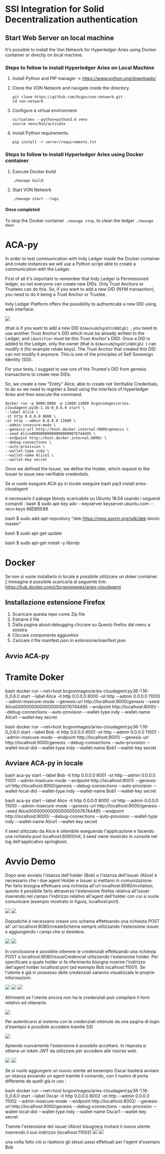 # SSI Integration for Solid Decentralization authentication
## Start Web Server on local machine
It's possible to install the Von Network for Hyperledger Aries using Docker
container or directly on local machine.
### Steps to follow to install Hyperledger Aries on Local Machine
1. Install Python and PIP manager -> https://www.python.org/downloads/
2. Clone the VON Network and navigate inside the directory.
    
    ```
    git clone https://github.com/bcgov/von-network.git
    cd von-network
    ```

3. Configure a virtual environment.
    ```
    virtualenv --python=python3.6 venv
    source venv/bin/activate
    ```
4. Install Python requirements.
    ```
    pip install -r server/requirements.txt
    ```

### Steps to follow to install Hyperledger Aries using Docker container
1. Execute Docker build
    ```
    ./manage build
    ```

2. Start VON Network
    ```
    ./manage start --logs
    ```

#### Once completed
To stop the Docker container ```./manage stop```, to clean the ledger ```./manage down```

# ACA-py
In order to test communication with Indy Ledger inside 
the Docker container and create instances we will use a Python 
script able to create a communication with the Ledger.

First of all it's important to remember that Indy Ledger 
is Permissioned ledger, so not everyone can create new DIDs.
Only Trust Anchors or Trustees can do this. So, if you want to add
a new DID (NYM transaction), you need to do it being a Trust Anchor 
or Trustee.

Indy Ledger Platform offers the possibility to authenticate a new DID
using web interface:

<img src="./screen/newdid_registration.png"/>


(that is if you want to add a new DID `82AennuN2hgnDYihB8CgDJ `, you need to use another Trust Anchor's DID which must be already written to the Ledger, and `identifier` must be this Trust Anchor's DID).
Once a DID is added to the Ledger, only the owner (that is `82AennuN2hgnDYihB8CgDJ `) can modify it (for example rotate keys). The Trust Anchor that created this DID can not modify it anymore. This is one of the principles of Self Sovereign Identity (SSI).

For your tests, I suggest to use one of the Trustee's DID from genesis transactions to create new DIDs.

So, we create a new "Entity" Alice, able to create net Verifiable Credentials, to do so we need to register a Seed using the interface of Hyperledger Aries and then execute the command.

```
docker run -p 8000:8000 -p 11000:11000 bcgovimages/aries-cloudagent:py36-1.16-0_0.6.0 start \
--label Alice \
-it http 0.0.0.0 8000 \
-ot http --admin 0.0.0.0 11000 \
--admin-insecure-mode \
--genesis-url http://host.docker.internal:9000/genesis \
--seed Alice000000000000000000076744495 \
--endpoint http://host.docker.internal:8000/ \
--debug-connections \
--auto-provision \
--wallet-type indy \
--wallet-name Alice1 \
--wallet-key secret
```
Once we defined the Issuer, we define the Holder, which request to the Issuer to issue new verifiable credentials.


Se si vuole eseguire ACA-py in locale eseguire
bash
pip3 install aries-cloudagent


è necessario il pakage libindy scaricabile su Ubuntu 18.04 usando i seguenti comandi :
bash
$ sudo apt-key adv --keyserver keyserver.ubuntu.com --recv-keys 68DB5E88


bash
$ sudo add-apt-repository "deb https://repo.sovrin.org/sdk/deb bionic master"


bash
$ sudo apt-get update


bash
$ sudo apt-get install -y libindy


# Docker
Se non si vuole installarlo in locale è possibile utilizzare un doker container. L'immagine è possibile scaricarla al seguente link:
https://hub.docker.com/r/bcgovimages/aries-cloudagent

## Installazione estensione Firefox
1. Scaricare questa repo come Zip file
2. Estrarre il file 
3. Dalla pagina about:debugging cliccare su Questo firefox dal menu a sinistra
4. Cliccare componente aggiuntivo
5. Caricare il file manifest.json in estensione/manifest.json

## Avvio ACA-py
# Tramite Doker
bash
docker run --net=host bcgovimages/aries-cloudagent:py36-1.16-0_0.6.0 start --label Alice -it http 0.0.0.0 8000 -ot http --admin 0.0.0.0 11000 --admin-insecure-mode --genesis-url http://localhost:9000/genesis --seed Alice000000000000000000076744495 --endpoint http://localhost:8000/ --debug-connections --auto-provision --wallet-type indy --wallet-name Alice1 --wallet-key secret


bash
docker run --net=host bcgovimages/aries-cloudagent:py36-1.16-0_0.6.0 start --label Bob -it http 0.0.0.0 8001 -ot http --admin 0.0.0.0 11001 --admin-insecure-mode --endpoint http://localhost:8001/ --genesis-url http://localhost:9000/genesis --debug-connections --auto-provision --wallet-local-did --wallet-type indy --wallet-name Bob1 --wallet-key secret


## Avviare ACA-py in locale
bash
aca-py start --label Bob -it http 0.0.0.0 8001 -ot http --admin 0.0.0.0 11001 --admin-insecure-mode --endpoint http://localhost:8001/ --genesis-url http://localhost:9000/genesis --debug-connections --auto-provision --wallet-local-did --wallet-type indy --wallet-name Bob1 --wallet-key secret


bash
aca-py start --label Alice -it http 0.0.0.0 8000 -ot http --admin 0.0.0.0 11000 --admin-insecure-mode --genesis-url http://localhost:9000/genesis --seed Alice000000000000000000076744495 --endpoint http://localhost:8000/ --debug-connections --auto-provision --wallet-type indy --wallet-name Alice1 --wallet-key secret


Il seed utilizzato da Alice è ottenibile eseguendo l'applicazione e facendo una richiesta post localhost:8080/init, il seed viene mostrato in console nel log dell'applicativo springboot.



# Avvio Demo
Dopo aver avviato l'istanza dell'holder (Bob) e l'istanza dell'issuer (Alice) è necessario che i due agent Holder e Issuer si mettano in comunizazione. Per farlo bisogna effettuare una richiesta all'url localhost:8080/invitation; questo è possibile farlo attraverso l'estensione firefox relativa all'issuer inserendo nel campo l'indirizzo relativo all'agent dell'holder con cui si vuole comunicare (esempio mostrato in figura, localhost:port).

<img src="./screen/issuer_addr.png" /> 
<img src="./screen/issuer_addr_es.png" />

Dopodichè è necessario creare uno schema effettuando una richiesta POST all' url localhost:8080/createSchema sempre utilizzando l'estensione issuer e aggiungendo i campi che si desidera.

<img src="./screen/screen2.jpg"/>

<img src="./screen/screen3.jpg"/>

In conclusione è possiblie ottenere le credenziali effettuando una richiesta POST a localhost:8080/issueCredencial utilizzando l'estensione holder. Per specificare a quale holder si fa riferimento bisogna inserire l'indirizzo dell'agent holder localhost:port (ad esempio Bob localhost:11001). Se l'utente è già in possesso delle credenziali saranno visualizzate le proprie informazioni.

<img src="./screen/holder_addr.png"/>

<img src="./screen/holder_access.png"/>

<img src="./screen/holder_cred.png"/>

Altrimenti se l'utente ancora non ha le credenziali può compilare il form relativo ed ottenerle.

<img src="./screen/screen6.jpg"/>

Per autenticarsi al sistema con le credenziali ottenute da una pagina di login d'esempio è possibile accedere tramite SSI

<img src="./screen/screen9.png"/>

Aprendo nuovamente l'estensione è possibile accettare. In risposta si ottiene un token JWT da utilizzare per accedere alle risorse web. 

<img src="./screen/screen11.jpg"/>

<img src="./screen/screen10.jpg"/>


Se si vuole aggiungere un nuovo utente ad eesempio Oscar basterà avviare un istanza avviando un agent tramite il comando, con il numro di porta differente da quelli già in uso :

bash
docker run --net=host bcgovimages/aries-cloudagent:py36-1.16-0_0.6.0 start --label Oscar -it http 0.0.0.0 8002 -ot http --admin 0.0.0.0 11002 --admin-insecure-mode --endpoint http://localhost:8002/ --genesis-url http://localhost:9000/genesis --debug-connections --auto-provision --wallet-local-did --wallet-type indy --wallet-name Oscar1 --wallet-key secret

Tramite l'estensione del issuer (Alice) bisognera invitare il nuovo utente inserendo il suo indirizzo (localhost:11002)
<img src="./screen/issuer_newinvite.png"/>
<img src="./screen/issuer_addr.png"/>

una volta fatto ciò si ripetono gli stessi passi effettuati per l'agent d'esempio Bob
